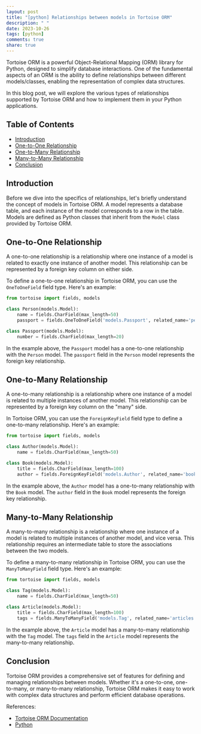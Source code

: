 ```yaml
---
layout: post
title: "[python] Relationships between models in Tortoise ORM"
description: " "
date: 2023-10-26
tags: [python]
comments: true
share: true
---
```


Tortoise ORM is a powerful Object-Relational Mapping (ORM) library for Python, designed to simplify database interactions. One of the fundamental aspects of an ORM is the ability to define relationships between different models/classes, enabling the representation of complex data structures.

In this blog post, we will explore the various types of relationships supported by Tortoise ORM and how to implement them in your Python applications.

## Table of Contents

- [Introduction](#introduction)
- [One-to-One Relationship](#one-to-one-relationship)
- [One-to-Many Relationship](#one-to-many-relationship)
- [Many-to-Many Relationship](#many-to-many-relationship)
- [Conclusion](#conclusion)

## Introduction

Before we dive into the specifics of relationships, let's briefly understand the concept of models in Tortoise ORM. A model represents a database table, and each instance of the model corresponds to a row in the table. Models are defined as Python classes that inherit from the `Model` class provided by Tortoise ORM.

## One-to-One Relationship

A one-to-one relationship is a relationship where one instance of a model is related to exactly one instance of another model. This relationship can be represented by a foreign key column on either side.

To define a one-to-one relationship in Tortoise ORM, you can use the `OneToOneField` field type. Here's an example:

```python
from tortoise import fields, models

class Person(models.Model):
    name = fields.CharField(max_length=50)
    passport = fields.OneToOneField('models.Passport', related_name='person')

class Passport(models.Model):
    number = fields.CharField(max_length=20)
```

In the example above, the `Passport` model has a one-to-one relationship with the `Person` model. The `passport` field in the `Person` model represents the foreign key relationship.

## One-to-Many Relationship

A one-to-many relationship is a relationship where one instance of a model is related to multiple instances of another model. This relationship can be represented by a foreign key column on the "many" side.

In Tortoise ORM, you can use the `ForeignKeyField` field type to define a one-to-many relationship. Here's an example:

```python
from tortoise import fields, models

class Author(models.Model):
    name = fields.CharField(max_length=50)

class Book(models.Model):
    title = fields.CharField(max_length=100)
    author = fields.ForeignKeyField('models.Author', related_name='books')
```

In the example above, the `Author` model has a one-to-many relationship with the `Book` model. The `author` field in the `Book` model represents the foreign key relationship.

## Many-to-Many Relationship

A many-to-many relationship is a relationship where one instance of a model is related to multiple instances of another model, and vice versa. This relationship requires an intermediate table to store the associations between the two models.

To define a many-to-many relationship in Tortoise ORM, you can use the `ManyToManyField` field type. Here's an example:

```python
from tortoise import fields, models

class Tag(models.Model):
    name = fields.CharField(max_length=50)

class Article(models.Model):
    title = fields.CharField(max_length=100)
    tags = fields.ManyToManyField('models.Tag', related_name='articles')
```

In the example above, the `Article` model has a many-to-many relationship with the `Tag` model. The `tags` field in the `Article` model represents the many-to-many relationship.

## Conclusion

Tortoise ORM provides a comprehensive set of features for defining and managing relationships between models. Whether it's a one-to-one, one-to-many, or many-to-many relationship, Tortoise ORM makes it easy to work with complex data structures and perform efficient database operations.

References:
- [Tortoise ORM Documentation](https://tortoise-orm.readthedocs.io)
- [Python](https://www.python.org/)